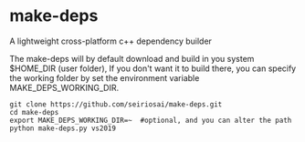 # make-deps
A lightweight cross-platform c++ dependency builder

The make-deps will by default download and build in you system $HOME_DIR (user folder), If you don't want it to build there, you can specify the working folder by set the environment variable MAKE_DEPS_WORKING_DIR.


    git clone https://github.com/seiriosai/make-deps.git
    cd make-deps
    export MAKE_DEPS_WORKING_DIR=~  #optional, and you can alter the path
    python make-deps.py vs2019


